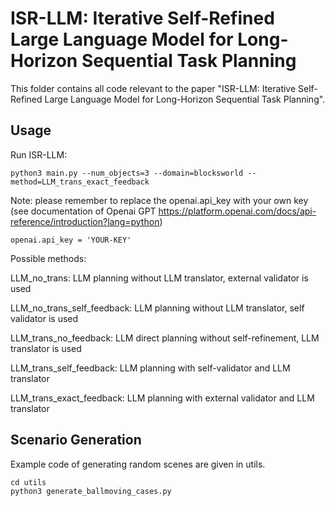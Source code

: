 # ISR-LLM: Iterative Self-Refined Large Language Model for Long-Horizon Sequential Task Planning

This folder contains all code relevant to the paper "ISR-LLM: Iterative Self-Refined Large Language Model for Long-Horizon Sequential Task Planning".

## Usage 

Run ISR-LLM:
```
python3 main.py --num_objects=3 --domain=blocksworld --method=LLM_trans_exact_feedback

```
Note: please remember to replace the openai.api_key with your own key (see documentation of Openai GPT https://platform.openai.com/docs/api-reference/introduction?lang=python)
```
openai.api_key = 'YOUR-KEY'
```

Possible methods: 

LLM_no_trans: LLM planning without LLM translator, external validator is used

LLM_no_trans_self_feedback: LLM planning without LLM translator, self validator is used

LLM_trans_no_feedback: LLM direct planning without self-refinement, LLM translator is used

LLM_trans_self_feedback: LLM planning with self-validator and LLM translator

LLM_trans_exact_feedback: LLM planning with external validator and LLM translator


## Scenario Generation
Example code of generating random scenes are given in utils.
```
cd utils
python3 generate_ballmoving_cases.py
```
